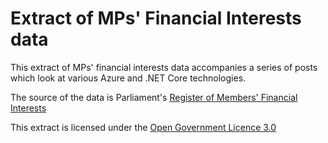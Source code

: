 # Extract of MPs' Financial Interests data

This extract of MPs' financial interests data accompanies a series of posts which look at various Azure and .NET Core technologies.

The source of the data is Parliament's  [Register of Members' Financial Interests](https://www.parliament.uk/mps-lords-and-offices/standards-and-financial-interests/parliamentary-commissioner-for-standards/registers-of-interests/register-of-members-financial-interests/)

This extract is licensed under the [Open Government Licence 3.0](http://www.nationalarchives.gov.uk/doc/open-government-licence/version/3/)